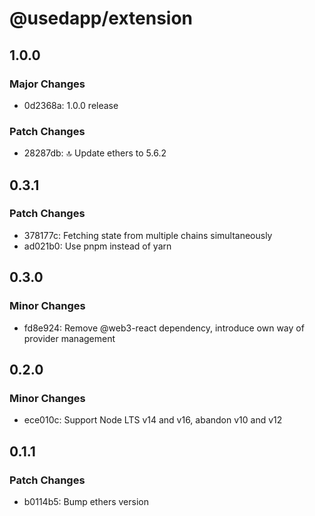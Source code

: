 # @usedapp/extension

## 1.0.0

### Major Changes

- 0d2368a: 1.0.0 release

### Patch Changes

- 28287db: 🔝 Update ethers to 5.6.2

## 0.3.1

### Patch Changes

- 378177c: Fetching state from multiple chains simultaneously
- ad021b0: Use pnpm instead of yarn

## 0.3.0

### Minor Changes

- fd8e924: Remove @web3-react dependency, introduce own way of provider management

## 0.2.0

### Minor Changes

- ece010c: Support Node LTS v14 and v16, abandon v10 and v12

## 0.1.1

### Patch Changes

- b0114b5: Bump ethers version
